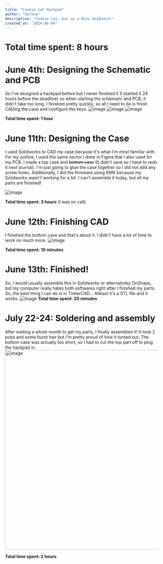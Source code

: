 ```yaml
---
title: "Cookie Cat Hackpad"
author: "Selena"
description: "Cookie Cat, but as a Mini Keyboard!"
created_at: "2024-06-04"
---
```

# **Total time spent: 8 hours**

# June 4th: Designing the Schematic and PCB
So I've designed a hackpad before but I never finished it (I started it 24 hours before the deadline) so when starting the schematic and PCB, it didn't take too long. I finished pretty quickly, so all I need to do is finish CADing the case and configure the keys.
![image](https://github.com/user-attachments/assets/8f55729e-6cab-4bca-a870-84c9ce21b35f) 
![image](https://github.com/user-attachments/assets/40884b34-6538-426a-bcb2-6f81ec446522)
![image](https://github.com/user-attachments/assets/0e0e3a0a-f883-4670-a503-49c5fa371f86)

**Total time spent: 1 hour**

# June 11th: Designing the Case
I used Solidworks to CAD my case because it's what I'm most familiar with. For my outline, I used the same vector I drew in Figma that I also used for my PCB. I made a top case and ~~bottom case~~ (It didn't save so I have to redo it next journal). I'm just going to glue the case together so I did not add any screw holes. Additionally, I did the firmware using KMK because my Solidworks wasn't working for a bit. I can't assemble it today, but all my parts are finished!

![image](https://github.com/user-attachments/assets/6794f947-338c-4f41-84d6-6a8d7733b25d)

**Total time spent: 3 hours** (I was on call)

# June 12th: Finishing CAD
I finished the bottom case and that's about it. I didn't have a lot of time to work on much more. 
![image](https://github.com/user-attachments/assets/469f5491-21eb-4a18-b0e0-f4481120b29c)

**Total time spent: 10 minutes**

# June 13th: Finished!
So, I would usually assemble this in Solidworks or alternativley OnShape, but my computer really hates both softwares right after I finished my parts. So, the best thing I can do is in TinkerCAD... Atleast it's a STL file and it works.
![image](https://github.com/user-attachments/assets/8539fee5-0e1a-4a12-94b3-f95ca0d1aa20)
**Total time spent: 20 minutes**

# July 22-24: Soldering and assembly

After waiting a whole month to get my parts, I finally assembled it! It took 2 pcbs and some burnt hair but I'm pretty proud of how it turned out. The bottom case was actually too short, so I had to cut the top part off to plug the hackpad in.   
<img width="701" height="654" alt="image" src="https://github.com/user-attachments/assets/a036889e-28ea-4b7b-9038-adf2e4d2b2ef" />

**Total time spent: 2 hours**

